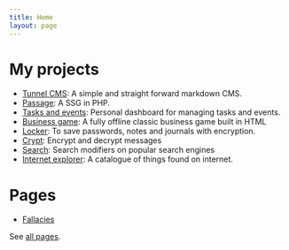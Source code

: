 ```yaml
---
title: Home
layout: page
---
```


# My projects

- [Tunnel CMS](https://github.com/ReactiveMatter/tunnelcms): A simple and straight forward markdown CMS.
- [Passage](https://github.com/ReactiveMatter/passage): A SSG in PHP.
- [Tasks and events](https://github.com/ReactiveMatter/tasks-and-events):  Personal dashboard for managing tasks and events.
- [Business game](https://reactivematter.github.io/business-game/):  A  fully offline classic business game built in HTML 
- [Locker](/locker): To save passwords, notes and journals with encryption.
- [Crypt](crypt): Encrypt and decrypt messages
- [Search](search): Search modifiers on popular search engines
- [Internet explorer](internet-explorer): A catalogue of things found on internet.

# Pages

- [Fallacies](fallacies/)

See [all pages](all-pages/).